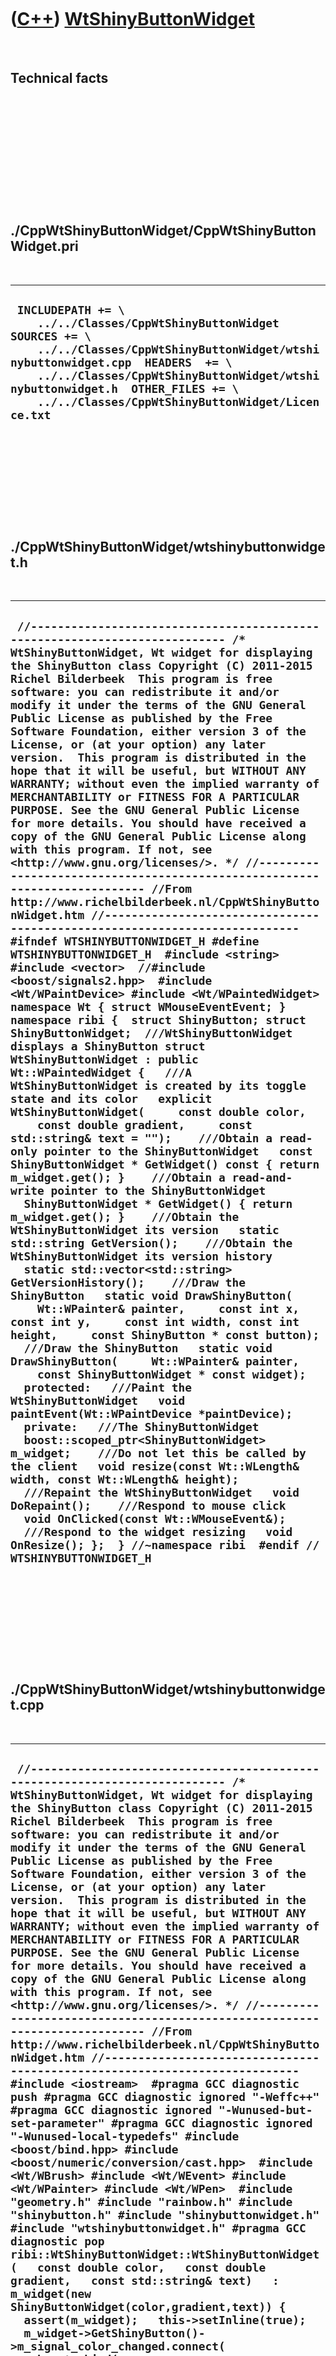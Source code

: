 



 

 

 

 

 

([C++](Cpp.htm)) [WtShinyButtonWidget](CppWtShinyButtonWidget.htm)
==================================================================

 

Technical facts
---------------

 

 

 

 

 

 

./CppWtShinyButtonWidget/CppWtShinyButtonWidget.pri
---------------------------------------------------

 

  --------------------------------------------------------------------------------------------------------------------------------------------------------------------------------------------------------------------------------------------------------------------------------------------------
  ` INCLUDEPATH += \     ../../Classes/CppWtShinyButtonWidget  SOURCES += \     ../../Classes/CppWtShinyButtonWidget/wtshinybuttonwidget.cpp  HEADERS  += \     ../../Classes/CppWtShinyButtonWidget/wtshinybuttonwidget.h  OTHER_FILES += \     ../../Classes/CppWtShinyButtonWidget/Licence.txt`
  --------------------------------------------------------------------------------------------------------------------------------------------------------------------------------------------------------------------------------------------------------------------------------------------------

 

 

 

 

 

./CppWtShinyButtonWidget/wtshinybuttonwidget.h
----------------------------------------------

 

  -------------------------------------------------------------------------------------------------------------------------------------------------------------------------------------------------------------------------------------------------------------------------------------------------------------------------------------------------------------------------------------------------------------------------------------------------------------------------------------------------------------------------------------------------------------------------------------------------------------------------------------------------------------------------------------------------------------------------------------------------------------------------------------------------------------------------------------------------------------------------------------------------------------------------------------------------------------------------------------------------------------------------------------------------------------------------------------------------------------------------------------------------------------------------------------------------------------------------------------------------------------------------------------------------------------------------------------------------------------------------------------------------------------------------------------------------------------------------------------------------------------------------------------------------------------------------------------------------------------------------------------------------------------------------------------------------------------------------------------------------------------------------------------------------------------------------------------------------------------------------------------------------------------------------------------------------------------------------------------------------------------------------------------------------------------------------------------------------------------------------------------------------------------------------------------------------------------------------------------------------------------------------------------------------------------------------------------------------------------------------------------------------------------------------------------------------------------------------------------------------------------------------------------------------------------------------------------------------------------------------------------------------------------------------------------------------------------------------------------------------------------------------------------------------------------------------------------------------------------------------------------------------------------------------------------------------------------------------------------------------------------------------------------------------------
  ` //--------------------------------------------------------------------------- /* WtShinyButtonWidget, Wt widget for displaying the ShinyButton class Copyright (C) 2011-2015 Richel Bilderbeek  This program is free software: you can redistribute it and/or modify it under the terms of the GNU General Public License as published by the Free Software Foundation, either version 3 of the License, or (at your option) any later version.  This program is distributed in the hope that it will be useful, but WITHOUT ANY WARRANTY; without even the implied warranty of MERCHANTABILITY or FITNESS FOR A PARTICULAR PURPOSE. See the GNU General Public License for more details. You should have received a copy of the GNU General Public License along with this program. If not, see <http://www.gnu.org/licenses/>. */ //--------------------------------------------------------------------------- //From http://www.richelbilderbeek.nl/CppWtShinyButtonWidget.htm //--------------------------------------------------------------------------- #ifndef WTSHINYBUTTONWIDGET_H #define WTSHINYBUTTONWIDGET_H  #include <string> #include <vector>  //#include <boost/signals2.hpp>  #include <Wt/WPaintDevice> #include <Wt/WPaintedWidget>  namespace Wt { struct WMouseEventEvent; }  namespace ribi {  struct ShinyButton; struct ShinyButtonWidget;  ///WtShinyButtonWidget displays a ShinyButton struct WtShinyButtonWidget : public Wt::WPaintedWidget {   ///A WtShinyButtonWidget is created by its toggle state and its color   explicit WtShinyButtonWidget(     const double color,     const double gradient,     const std::string& text = "");    ///Obtain a read-only pointer to the ShinyButtonWidget   const ShinyButtonWidget * GetWidget() const { return m_widget.get(); }    ///Obtain a read-and-write pointer to the ShinyButtonWidget   ShinyButtonWidget * GetWidget() { return m_widget.get(); }    ///Obtain the WtShinyButtonWidget its version   static std::string GetVersion();    ///Obtain the WtShinyButtonWidget its version history   static std::vector<std::string> GetVersionHistory();    ///Draw the ShinyButton   static void DrawShinyButton(     Wt::WPainter& painter,     const int x, const int y,     const int width, const int height,     const ShinyButton * const button);    ///Draw the ShinyButton   static void DrawShinyButton(     Wt::WPainter& painter,     const ShinyButtonWidget * const widget);    protected:   ///Paint the WtShinyButtonWidget   void paintEvent(Wt::WPaintDevice *paintDevice);    private:   ///The ShinyButtonWidget   boost::scoped_ptr<ShinyButtonWidget> m_widget;    ///Do not let this be called by the client   void resize(const Wt::WLength& width, const Wt::WLength& height);    ///Repaint the WtShinyButtonWidget   void DoRepaint();    ///Respond to mouse click   void OnClicked(const Wt::WMouseEvent&);    ///Respond to the widget resizing   void OnResize(); };  } //~namespace ribi  #endif // WTSHINYBUTTONWIDGET_H`
  -------------------------------------------------------------------------------------------------------------------------------------------------------------------------------------------------------------------------------------------------------------------------------------------------------------------------------------------------------------------------------------------------------------------------------------------------------------------------------------------------------------------------------------------------------------------------------------------------------------------------------------------------------------------------------------------------------------------------------------------------------------------------------------------------------------------------------------------------------------------------------------------------------------------------------------------------------------------------------------------------------------------------------------------------------------------------------------------------------------------------------------------------------------------------------------------------------------------------------------------------------------------------------------------------------------------------------------------------------------------------------------------------------------------------------------------------------------------------------------------------------------------------------------------------------------------------------------------------------------------------------------------------------------------------------------------------------------------------------------------------------------------------------------------------------------------------------------------------------------------------------------------------------------------------------------------------------------------------------------------------------------------------------------------------------------------------------------------------------------------------------------------------------------------------------------------------------------------------------------------------------------------------------------------------------------------------------------------------------------------------------------------------------------------------------------------------------------------------------------------------------------------------------------------------------------------------------------------------------------------------------------------------------------------------------------------------------------------------------------------------------------------------------------------------------------------------------------------------------------------------------------------------------------------------------------------------------------------------------------------------------------------------------------------------------

 

 

 

 

 

./CppWtShinyButtonWidget/wtshinybuttonwidget.cpp
------------------------------------------------

 

  -------------------------------------------------------------------------------------------------------------------------------------------------------------------------------------------------------------------------------------------------------------------------------------------------------------------------------------------------------------------------------------------------------------------------------------------------------------------------------------------------------------------------------------------------------------------------------------------------------------------------------------------------------------------------------------------------------------------------------------------------------------------------------------------------------------------------------------------------------------------------------------------------------------------------------------------------------------------------------------------------------------------------------------------------------------------------------------------------------------------------------------------------------------------------------------------------------------------------------------------------------------------------------------------------------------------------------------------------------------------------------------------------------------------------------------------------------------------------------------------------------------------------------------------------------------------------------------------------------------------------------------------------------------------------------------------------------------------------------------------------------------------------------------------------------------------------------------------------------------------------------------------------------------------------------------------------------------------------------------------------------------------------------------------------------------------------------------------------------------------------------------------------------------------------------------------------------------------------------------------------------------------------------------------------------------------------------------------------------------------------------------------------------------------------------------------------------------------------------------------------------------------------------------------------------------------------------------------------------------------------------------------------------------------------------------------------------------------------------------------------------------------------------------------------------------------------------------------------------------------------------------------------------------------------------------------------------------------------------------------------------------------------------------------------------------------------------------------------------------------------------------------------------------------------------------------------------------------------------------------------------------------------------------------------------------------------------------------------------------------------------------------------------------------------------------------------------------------------------------------------------------------------------------------------------------------------------------------------------------------------------------------------------------------------------------------------------------------------------------------------------------------------------------------------------------------------------------------------------------------------------------------------------------------------------------------------------------------------------------------------------------------------------------------------------------------------------------------------------------------------------------------------------------------------------------------------------------------------------------------------------------------------------------------------------------------------------------------------------------------------------------------------------------------------------------------------------------------------------------------------------------------------------------------------------------------------------------------------------------------------------------------------------------------------
  ` //--------------------------------------------------------------------------- /* WtShinyButtonWidget, Wt widget for displaying the ShinyButton class Copyright (C) 2011-2015 Richel Bilderbeek  This program is free software: you can redistribute it and/or modify it under the terms of the GNU General Public License as published by the Free Software Foundation, either version 3 of the License, or (at your option) any later version.  This program is distributed in the hope that it will be useful, but WITHOUT ANY WARRANTY; without even the implied warranty of MERCHANTABILITY or FITNESS FOR A PARTICULAR PURPOSE. See the GNU General Public License for more details. You should have received a copy of the GNU General Public License along with this program. If not, see <http://www.gnu.org/licenses/>. */ //--------------------------------------------------------------------------- //From http://www.richelbilderbeek.nl/CppWtShinyButtonWidget.htm //--------------------------------------------------------------------------- #include <iostream>  #pragma GCC diagnostic push #pragma GCC diagnostic ignored "-Weffc++" #pragma GCC diagnostic ignored "-Wunused-but-set-parameter" #pragma GCC diagnostic ignored "-Wunused-local-typedefs" #include <boost/bind.hpp> #include <boost/numeric/conversion/cast.hpp>  #include <Wt/WBrush> #include <Wt/WEvent> #include <Wt/WPainter> #include <Wt/WPen>  #include "geometry.h" #include "rainbow.h" #include "shinybutton.h" #include "shinybuttonwidget.h" #include "wtshinybuttonwidget.h" #pragma GCC diagnostic pop  ribi::WtShinyButtonWidget::WtShinyButtonWidget(   const double color,   const double gradient,   const std::string& text)   : m_widget(new ShinyButtonWidget(color,gradient,text)) {   assert(m_widget);   this->setInline(true);    m_widget->GetShinyButton()->m_signal_color_changed.connect(     boost::bind(       &ribi::WtShinyButtonWidget::DoRepaint,       this));    m_widget->GetShinyButton()->m_signal_text_changed.connect(     boost::bind(       &ribi::WtShinyButtonWidget::DoRepaint,       this));    m_widget->m_signal_geometry_changed.connect(     boost::bind(       &ribi::WtShinyButtonWidget::OnResize,       this));    this->clicked().connect(this,&ribi::WtShinyButtonWidget::OnClicked); }  void ribi::WtShinyButtonWidget::DoRepaint() {   this->update(); }  void ribi::WtShinyButtonWidget::DrawShinyButton(   Wt::WPainter& painter,   const int left, const int top,   const int width, const int height,   const ShinyButton * const button) {   const double from = button->GetColor() - (0.5 * button->GetGradient());   const double to   = button->GetColor() + (0.5 * button->GetGradient());   const double dc   = (to - from) / boost::numeric_cast<double>(width);    const int right = left + width;   double c = from;    const Wt::WPen old_pen = painter.pen();   Wt::WPen pen = painter.pen();    for (int x=left; x!=right; ++x,c+=dc)   {     double r,g,b;     Rainbow::GetRgb(c,r,g,b);     pen.setColor(Wt::WColor(       r * 255.0,       g * 255.0,       b * 255.0));     painter.setPen(pen);     painter.drawLine(       x,       top,       x,       top + height);   }   painter.setPen(old_pen);   Wt::WRectF r(left,top,width,height);   painter.drawText(r,Wt::AlignCenter | Wt::AlignMiddle,button->GetText().c_str()); }  void ribi::WtShinyButtonWidget::DrawShinyButton(   Wt::WPainter& painter,   const ShinyButtonWidget * const widget) {   DrawShinyButton(     painter,     Geometry().GetLeft(widget->GetGeometry()),     Geometry().GetTop(widget->GetGeometry()),     Geometry().GetWidth(widget->GetGeometry()),     Geometry().GetHeight(widget->GetGeometry()),     widget->GetShinyButton()   ); }  std::string ribi::WtShinyButtonWidget::GetVersion() {   return "1.1"; }  std::vector<std::string> ribi::WtShinyButtonWidget::GetVersionHistory() {   return {     "2011-09-21: version 1.0: initial version",     "2011-10-29: version 1.1: added OnClicked member function"   }; }  void ribi::WtShinyButtonWidget::OnClicked(const Wt::WMouseEvent&) {   m_widget->Click(); }  void ribi::WtShinyButtonWidget::OnResize() {   resize(     Geometry().GetWidth(m_widget->GetGeometry()),     Geometry().GetHeight(m_widget->GetGeometry())   ); }  void ribi::WtShinyButtonWidget::paintEvent(Wt::WPaintDevice *paintDevice) {   Wt::WPainter painter(paintDevice);   DrawShinyButton(painter,m_widget.get()); }  void ribi::WtShinyButtonWidget::resize(const Wt::WLength& width, const Wt::WLength& height) {   Wt::WPaintedWidget::resize(width,height); }`
  -------------------------------------------------------------------------------------------------------------------------------------------------------------------------------------------------------------------------------------------------------------------------------------------------------------------------------------------------------------------------------------------------------------------------------------------------------------------------------------------------------------------------------------------------------------------------------------------------------------------------------------------------------------------------------------------------------------------------------------------------------------------------------------------------------------------------------------------------------------------------------------------------------------------------------------------------------------------------------------------------------------------------------------------------------------------------------------------------------------------------------------------------------------------------------------------------------------------------------------------------------------------------------------------------------------------------------------------------------------------------------------------------------------------------------------------------------------------------------------------------------------------------------------------------------------------------------------------------------------------------------------------------------------------------------------------------------------------------------------------------------------------------------------------------------------------------------------------------------------------------------------------------------------------------------------------------------------------------------------------------------------------------------------------------------------------------------------------------------------------------------------------------------------------------------------------------------------------------------------------------------------------------------------------------------------------------------------------------------------------------------------------------------------------------------------------------------------------------------------------------------------------------------------------------------------------------------------------------------------------------------------------------------------------------------------------------------------------------------------------------------------------------------------------------------------------------------------------------------------------------------------------------------------------------------------------------------------------------------------------------------------------------------------------------------------------------------------------------------------------------------------------------------------------------------------------------------------------------------------------------------------------------------------------------------------------------------------------------------------------------------------------------------------------------------------------------------------------------------------------------------------------------------------------------------------------------------------------------------------------------------------------------------------------------------------------------------------------------------------------------------------------------------------------------------------------------------------------------------------------------------------------------------------------------------------------------------------------------------------------------------------------------------------------------------------------------------------------------------------------------------------------------------------------------------------------------------------------------------------------------------------------------------------------------------------------------------------------------------------------------------------------------------------------------------------------------------------------------------------------------------------------------------------------------------------------------------------------------------------------------------------------------------------------------

 

 

 

 

 





 




This page has been created by the [tool](Tools.htm)
[CodeToHtml](ToolCodeToHtml.htm)
